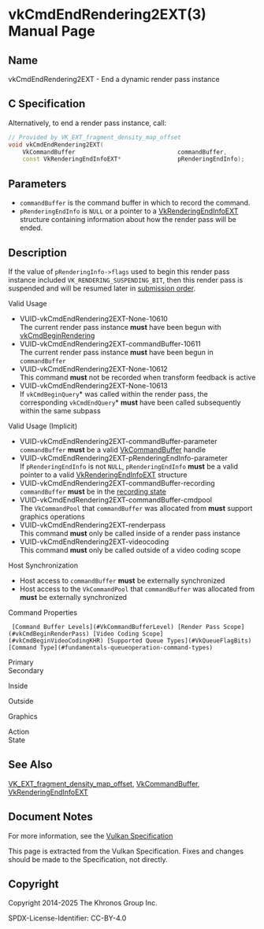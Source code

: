 # vkCmdEndRendering2EXT(3) Manual Page

## Name

vkCmdEndRendering2EXT - End a dynamic render pass instance



## [](#_c_specification)C Specification

Alternatively, to end a render pass instance, call:

```c++
// Provided by VK_EXT_fragment_density_map_offset
void vkCmdEndRendering2EXT(
    VkCommandBuffer                             commandBuffer,
    const VkRenderingEndInfoEXT*                pRenderingEndInfo);
```

## [](#_parameters)Parameters

- `commandBuffer` is the command buffer in which to record the command.
- `pRenderingEndInfo` is `NULL` or a pointer to a [VkRenderingEndInfoEXT](https://registry.khronos.org/vulkan/specs/latest/man/html/VkRenderingEndInfoEXT.html) structure containing information about how the render pass will be ended.

## [](#_description)Description

If the value of `pRenderingInfo->flags` used to begin this render pass instance included `VK_RENDERING_SUSPENDING_BIT`, then this render pass is suspended and will be resumed later in [submission order](https://registry.khronos.org/vulkan/specs/latest/html/vkspec.html#synchronization-submission-order).

Valid Usage

- [](#VUID-vkCmdEndRendering2EXT-None-10610)VUID-vkCmdEndRendering2EXT-None-10610  
  The current render pass instance **must** have been begun with [vkCmdBeginRendering](https://registry.khronos.org/vulkan/specs/latest/man/html/vkCmdBeginRendering.html)
- [](#VUID-vkCmdEndRendering2EXT-commandBuffer-10611)VUID-vkCmdEndRendering2EXT-commandBuffer-10611  
  The current render pass instance **must** have been begun in `commandBuffer`
- [](#VUID-vkCmdEndRendering2EXT-None-10612)VUID-vkCmdEndRendering2EXT-None-10612  
  This command **must** not be recorded when transform feedback is active
- [](#VUID-vkCmdEndRendering2EXT-None-10613)VUID-vkCmdEndRendering2EXT-None-10613  
  If `vkCmdBeginQuery`* was called within the render pass, the corresponding `vkCmdEndQuery`* **must** have been called subsequently within the same subpass

Valid Usage (Implicit)

- [](#VUID-vkCmdEndRendering2EXT-commandBuffer-parameter)VUID-vkCmdEndRendering2EXT-commandBuffer-parameter  
  `commandBuffer` **must** be a valid [VkCommandBuffer](https://registry.khronos.org/vulkan/specs/latest/man/html/VkCommandBuffer.html) handle
- [](#VUID-vkCmdEndRendering2EXT-pRenderingEndInfo-parameter)VUID-vkCmdEndRendering2EXT-pRenderingEndInfo-parameter  
  If `pRenderingEndInfo` is not `NULL`, `pRenderingEndInfo` **must** be a valid pointer to a valid [VkRenderingEndInfoEXT](https://registry.khronos.org/vulkan/specs/latest/man/html/VkRenderingEndInfoEXT.html) structure
- [](#VUID-vkCmdEndRendering2EXT-commandBuffer-recording)VUID-vkCmdEndRendering2EXT-commandBuffer-recording  
  `commandBuffer` **must** be in the [recording state](#commandbuffers-lifecycle)
- [](#VUID-vkCmdEndRendering2EXT-commandBuffer-cmdpool)VUID-vkCmdEndRendering2EXT-commandBuffer-cmdpool  
  The `VkCommandPool` that `commandBuffer` was allocated from **must** support graphics operations
- [](#VUID-vkCmdEndRendering2EXT-renderpass)VUID-vkCmdEndRendering2EXT-renderpass  
  This command **must** only be called inside of a render pass instance
- [](#VUID-vkCmdEndRendering2EXT-videocoding)VUID-vkCmdEndRendering2EXT-videocoding  
  This command **must** only be called outside of a video coding scope

Host Synchronization

- Host access to `commandBuffer` **must** be externally synchronized
- Host access to the `VkCommandPool` that `commandBuffer` was allocated from **must** be externally synchronized

Command Properties

     [Command Buffer Levels](#VkCommandBufferLevel) [Render Pass Scope](#vkCmdBeginRenderPass) [Video Coding Scope](#vkCmdBeginVideoCodingKHR) [Supported Queue Types](#VkQueueFlagBits) [Command Type](#fundamentals-queueoperation-command-types)

Primary  
Secondary

Inside

Outside

Graphics

Action  
State

## [](#_see_also)See Also

[VK\_EXT\_fragment\_density\_map\_offset](https://registry.khronos.org/vulkan/specs/latest/man/html/VK_EXT_fragment_density_map_offset.html), [VkCommandBuffer](https://registry.khronos.org/vulkan/specs/latest/man/html/VkCommandBuffer.html), [VkRenderingEndInfoEXT](https://registry.khronos.org/vulkan/specs/latest/man/html/VkRenderingEndInfoEXT.html)

## [](#_document_notes)Document Notes

For more information, see the [Vulkan Specification](https://registry.khronos.org/vulkan/specs/latest/html/vkspec.html#vkCmdEndRendering2EXT)

This page is extracted from the Vulkan Specification. Fixes and changes should be made to the Specification, not directly.

## [](#_copyright)Copyright

Copyright 2014-2025 The Khronos Group Inc.

SPDX-License-Identifier: CC-BY-4.0